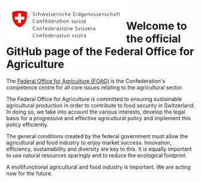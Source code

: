<img align="left" width="320" height="103" src="resources/logo.svg">

# Welcome to the official GitHub page of the Federal Office for Agriculture

The [Federal Office for Agriculture (FOAG)](https://www.blw.admin.ch/blw/en/home.html) is the Confederation's competence centre for all core issues relating to the agricultural sector.

The Federal Office for Agriculture is committed to ensuring sustainable agricultural production in order to contribute to food security in Switzerland. In doing so, we take into account the various interests, develop the legal basis for a progressive and effective agricultural policy and implement this policy efficiently.

The general conditions created by the federal government must allow the agricultural and food industry to enjoy market success. Innovation, efficiency, sustainability and diversity are key to this. It is equally important to use natural resources sparingly and to reduce the ecological footprint.

A multifunctional agricultural and food industry is important. We are acting now for the future.